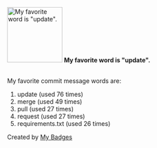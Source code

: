 <img src="https://my-badges.github.io/my-badges/favorite-word.png" alt="My favorite word is &quot;update&quot;." title="My favorite word is &quot;update&quot;." width="128">
<strong>My favorite word is &quot;update&quot;.</strong>
<br><br>

My favorite commit message words are:

1. update (used 76 times)
2. merge (used 49 times)
3. pull (used 27 times)
4. request (used 27 times)
5. requirements.txt (used 26 times)


Created by <a href="https://github.com/my-badges/my-badges">My Badges</a>